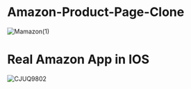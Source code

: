 # Amazon-Product-Page-Clone
![Mamazon(1)](https://user-images.githubusercontent.com/65136114/234738937-74dc28e9-e304-4f18-a772-91e0f2c06280.gif)
# Real Amazon App in IOS
![CJUQ9802](https://user-images.githubusercontent.com/65136114/234740042-0867d8ce-7fb7-44e3-8bc7-37c555ac25d4.gif)
